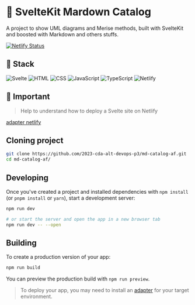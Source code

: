 # :scroll: SvelteKit Mardown Catalog

A project to show UML diagrams and Merise methods, built with SvelteKit and boosted with Markdown and others stuffs.

[![Netlify Status](https://api.netlify.com/api/v1/badges/797b2785-7715-4a78-8318-8885749aafd3/deploy-status)](https://app.netlify.com/sites/md-catalog-af/deploys)

## :pill: Stack

![Svelte](https://img.shields.io/badge/Svelte-4A4A55?style=for-the-badge&logo=svelte&logoColor=FF3E00)
![HTML](https://img.shields.io/badge/HTML-239120?style=for-the-badge&logo=html5&logoColor=white)
![CSS](https://img.shields.io/badge/CSS-239120?&style=for-the-badge&logo=css3&logoColor=white)
![JavaScript](https://img.shields.io/badge/JavaScript-F7DF1E?style=for-the-badge&logo=javascript&logoColor=black)
![TypeScript](https://img.shields.io/badge/TypeScript-007ACC?style=for-the-badge&logo=typescript&logoColor=white)
![Netlify](https://img.shields.io/badge/Netlify-00C7B7?style=for-the-badge&logo=netlify&logoColor=white)

## :loudspeaker: Important

> Help to understand how to deploy a Svelte site on Netlify

[adapter netlify](https://kit.svelte.dev/docs/adapter-netlify)

## Cloning project

```bash
git clone https://github.com/2023-cda-alt-devops-p3/md-catalog-af.git
cd md-catalog-af/
```

## Developing

Once you've created a project and installed dependencies with `npm install` (or `pnpm install` or `yarn`), start a development server:

```bash
npm run dev

# or start the server and open the app in a new browser tab
npm run dev -- --open
```

## Building

To create a production version of your app:

```bash
npm run build
```

You can preview the production build with `npm run preview`.

> To deploy your app, you may need to install an [adapter](https://kit.svelte.dev/docs/adapters) for your target environment.
